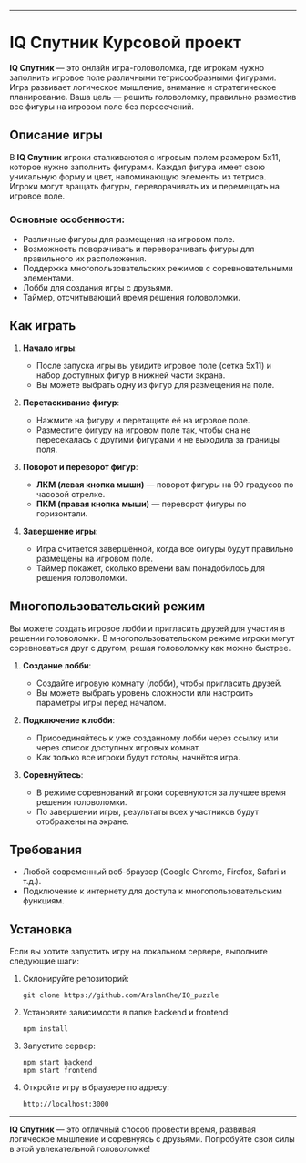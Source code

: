
---

# IQ Спутник Курсовой проект

**IQ Спутник** — это онлайн игра-головоломка, где игрокам нужно заполнить игровое поле различными тетрисообразными фигурами. Игра развивает логическое мышление, внимание и стратегическое планирование. Ваша цель — решить головоломку, правильно разместив все фигуры на игровом поле без пересечений.

## Описание игры

В **IQ Спутник** игроки сталкиваются с игровым полем размером 5x11, которое нужно заполнить фигурами. Каждая фигура имеет свою уникальную форму и цвет, напоминающую элементы из тетриса. Игроки могут вращать фигуры, переворачивать их и перемещать на игровое поле.

### Основные особенности:
- Различные фигуры для размещения на игровом поле.
- Возможность поворачивать и переворачивать фигуры для правильного их расположения.
- Поддержка многопользовательских режимов с соревновательными элементами.
- Лобби для создания игры с друзьями.
- Таймер, отсчитывающий время решения головоломки.

## Как играть

1. **Начало игры**:
    - После запуска игры вы увидите игровое поле (сетка 5x11) и набор доступных фигур в нижней части экрана.
    - Вы можете выбрать одну из фигур для размещения на поле.

2. **Перетаскивание фигур**:
    - Нажмите на фигуру и перетащите её на игровое поле.
    - Разместите фигуру на игровом поле так, чтобы она не пересекалась с другими фигурами и не выходила за границы поля.

3. **Поворот и переворот фигур**:
    - **ЛКМ (левая кнопка мыши)** — поворот фигуры на 90 градусов по часовой стрелке.
    - **ПКМ (правая кнопка мыши)** — переворот фигуры по горизонтали.

4. **Завершение игры**:
    - Игра считается завершённой, когда все фигуры будут правильно размещены на игровом поле.
    - Таймер покажет, сколько времени вам понадобилось для решения головоломки.

## Многопользовательский режим

Вы можете создать игровое лобби и пригласить друзей для участия в решении головоломки. В многопользовательском режиме игроки могут соревноваться друг с другом, решая головоломку как можно быстрее.

1. **Создание лобби**:
    - Создайте игровую комнату (лобби), чтобы пригласить друзей.
    - Вы можете выбрать уровень сложности или настроить параметры игры перед началом.

2. **Подключение к лобби**:
    - Присоединяйтесь к уже созданному лобби через ссылку или через список доступных игровых комнат.
    - Как только все игроки будут готовы, начнётся игра.

3. **Соревнуйтесь**:
    - В режиме соревнований игроки соревнуются за лучшее время решения головоломки.
    - По завершении игры, результаты всех участников будут отображены на экране.

## Требования

- Любой современный веб-браузер (Google Chrome, Firefox, Safari и т.д.).
- Подключение к интернету для доступа к многопользовательским функциям.

## Установка

Если вы хотите запустить игру на локальном сервере, выполните следующие шаги:

1. Склонируйте репозиторий:
   ```
   git clone https://github.com/ArslanChe/IQ_puzzle
   ```

2. Установите зависимости в папке backend и frontend:
   ```
   npm install
   ```

3. Запустите сервер:
   ```
   npm start backend
   npm start frontend
   ```

4. Откройте игру в браузере по адресу:
   ```
   http://localhost:3000
   ```

---

**IQ Спутник** — это отличный способ провести время, развивая логическое мышление и соревнуясь с друзьями. Попробуйте свои силы в этой увлекательной головоломке!

